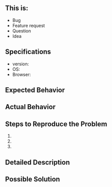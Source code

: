 <!--- Provide a general summary of the issue in the Title above -->

## This is:
<!-- Select one -->
- Bug
- Feature request
- Question
- Idea

<!--- If you report bug, please follow template below -->
<!--- It will allow us to better understand problem and help you faster -->

## Specifications

  - version:
  - OS:
  - Browser:

## Expected Behavior
<!--- Tell us what should happen -->

## Actual Behavior
<!--- Tell us what happens instead of the expected behavior -->

## Steps to Reproduce the Problem
<!--- Provide a link to a live example, or an unambiguous set of steps to -->
<!--- reproduce this bug. Include code to reproduce, if relevant -->
1.
2.
3.

## Detailed Description
<!--- Provide a detailed description of the change or addition you are proposing -->

## Possible Solution
<!--- Not obligatory, but suggest a fix/reason for the bug, -->